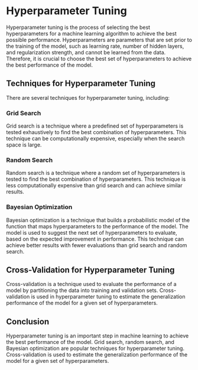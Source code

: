 # Hyperparameter Tuning

Hyperparameter tuning is the process of selecting the best hyperparameters for a machine learning algorithm to achieve the best possible performance. Hyperparameters are parameters that are set prior to the training of the model, such as learning rate, number of hidden layers, and regularization strength, and cannot be learned from the data. Therefore, it is crucial to choose the best set of hyperparameters to achieve the best performance of the model.

## Techniques for Hyperparameter Tuning

There are several techniques for hyperparameter tuning, including:

### Grid Search

Grid search is a technique where a predefined set of hyperparameters is tested exhaustively to find the best combination of hyperparameters. This technique can be computationally expensive, especially when the search space is large.

### Random Search

Random search is a technique where a random set of hyperparameters is tested to find the best combination of hyperparameters. This technique is less computationally expensive than grid search and can achieve similar results.

### Bayesian Optimization

Bayesian optimization is a technique that builds a probabilistic model of the function that maps hyperparameters to the performance of the model. The model is used to suggest the next set of hyperparameters to evaluate, based on the expected improvement in performance. This technique can achieve better results with fewer evaluations than grid search and random search.

## Cross-Validation for Hyperparameter Tuning

Cross-validation is a technique used to evaluate the performance of a model by partitioning the data into training and validation sets. Cross-validation is used in hyperparameter tuning to estimate the generalization performance of the model for a given set of hyperparameters. 

## Conclusion

Hyperparameter tuning is an important step in machine learning to achieve the best performance of the model. Grid search, random search, and Bayesian optimization are popular techniques for hyperparameter tuning. Cross-validation is used to estimate the generalization performance of the model for a given set of hyperparameters.
